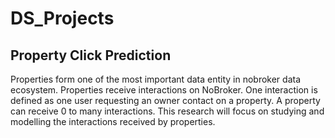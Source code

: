 # DS_Projects
## Property Click Prediction
Properties form one of the most important data entity in nobroker data ecosystem. Properties receive interactions on NoBroker. One interaction is defined as one user requesting an owner contact on a property. A property can receive 0 to many interactions. This research will focus on studying and modelling the interactions received by properties.
